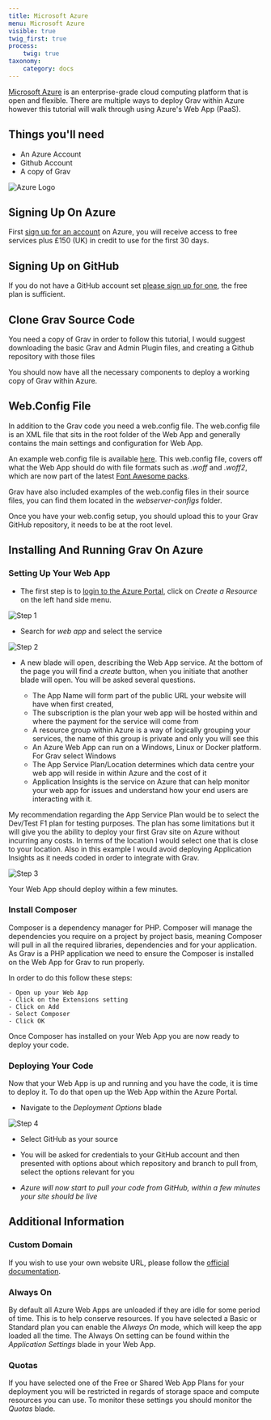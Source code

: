 ```yaml
---
title: Microsoft Azure
menu: Microsoft Azure
visible: true
twig_first: true
process:
    twig: true
taxonomy:
    category: docs
---
```

[Microsoft Azure](http://azure.microsoft.com) is an enterprise-grade cloud computing platform that is open and flexible.  There are multiple ways to deploy Grav within Azure however this tutorial will walk through using Azure's Web App (PaaS).

## Things you'll need

* An Azure Account
* Github Account
* A copy of Grav

![Azure Logo](Azure.png)

## Signing Up On Azure
First [sign up for an account](https://azure.microsoft.com/en-gb/free/) on Azure, you will receive access to free services plus £150 (UK) in credit to use for the first 30 days. 

## Signing Up on GitHub
If you do not have a GitHub account set [please sign up for one](https://github.com/join?source=header-home), the free plan is sufficient. 

## Clone Grav Source Code
You need a copy of Grav in order to follow this tutorial, I would suggest downloading the basic Grav and Admin Plugin files, and creating a Github repository with those files 

You should now have all the necessary components to deploy a working copy of Grav within Azure. 

## Web.Config File

In addition to the Grav code you need a web.config file.  The web.config file is an XML file that sits in the root folder of the Web App and generally contains the main settings and configuration for Web App.  

An example web.config file is available [here](web.config).  This web.config file, covers off what the Web App should do with file formats such as *.woff* and *.woff2*, which are now part of the latest [Font Awesome packs](https://fontawesome.com).

Grav have also included examples of the web.config files in their source files, you can find them located in the *webserver-configs* folder. 

Once you have your web.config setup, you should upload this to your Grav GitHub repository, it needs to be at the root level. 

## Installing And Running Grav On Azure

### Setting Up Your Web App

+ The first step is to [login to the Azure Portal](https://portal.azure.com), click on *Create a Resource* on the left hand side menu. 

![Step 1](step1.png)

+ Search for *web app* and select the service

![Step 2](step2.png)

+ A new blade will open, describing the Web App service.  At the bottom of the page you will find a *create* button, when you initiate that another blade will open.  You will be asked several questions. 

    - The App Name will form part of the public URL your website will have when first created, 
    - The subscription is the plan your web app will be hosted within and where the payment for the service will come from
    - A resource group within Azure is a way of logically grouping your services, the name of this group is private and only you will see this
    - An Azure Web App can run on a Windows, Linux or Docker platform.  For Grav select Windows
    - The App Service Plan/Location determines which data centre your web app will reside in within Azure and the cost of it
    - Application Insights is the service on Azure that can help monitor your web app for issues and understand how your end users are interacting with it.  

My recommendation regarding the App Service Plan would be to select the Dev/Test F1 plan for testing purposes.  The plan has some limitations but it will give you the ability to deploy your first Grav site on Azure without incurring any costs.  In terms of the location I would select one that is close to your location.  Also in this example I would avoid deploying Application Insights as it needs coded in order to integrate with Grav. 

![Step 3](step3.png)

Your Web App should deploy within a few minutes. 

### Install Composer

Composer is a dependency manager for PHP. Composer will manage the dependencies you require on a project by project basis, meaning Composer will pull in all the required libraries, dependencies and for your application.  As Grav is a PHP application we need to ensure the Composer is installed on the Web App for Grav to run properly. 

In order to do this follow these steps:

    - Open up your Web App
    - Click on the Extensions setting
    - Click on Add
    - Select Composer
    - Click OK

Once Composer has installed on your Web App you are now ready to deploy your code. 

### Deploying Your Code

Now that your Web App is up and running and you have the code, it is time to deploy it.  To do that open up the Web App within the Azure Portal. 

+ Navigate to the *Deployment Options* blade 

![Step 4](step4.png)

+ Select GitHub as your source

+ You will be asked for credentials to your GitHub account and then presented with options about which repository and branch to pull from, select the options relevant for you

+ *Azure will now start to pull your code from GitHub, within a few minutes your site should be live*


## Additional Information 

### Custom Domain

If you wish to use your own website URL, please follow the [official documentation](https://docs.microsoft.com/en-gb/azure/app-service/app-service-web-tutorial-custom-domain).

### Always On

By default all Azure Web Apps are unloaded if they are idle for some period of time.  This is to help conserve resources. If you have selected a Basic or Standard plan you can enable the *Always On* mode, which will keep the app loaded all the time.  The Always On setting can be found within the *Application Settings* blade in your Web App. 

### Quotas

If you have selected one of the Free or Shared Web App Plans for your deployment you will be restricted in regards of storage space and compute resources you can use.  To monitor these settings you should monitor the *Quotas* blade. 